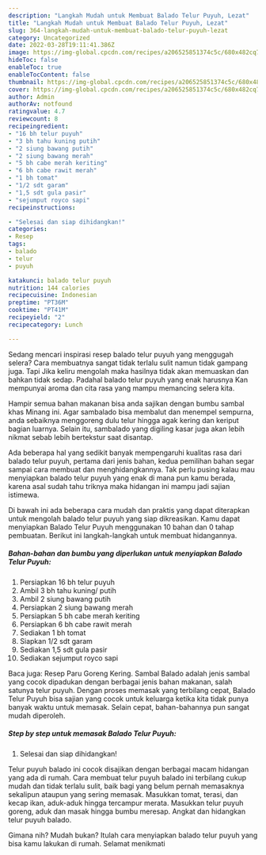 ```yaml
---
description: "Langkah Mudah untuk Membuat Balado Telur Puyuh, Lezat"
title: "Langkah Mudah untuk Membuat Balado Telur Puyuh, Lezat"
slug: 364-langkah-mudah-untuk-membuat-balado-telur-puyuh-lezat
category: Uncategorized
date: 2022-03-28T19:11:41.386Z
image: https://img-global.cpcdn.com/recipes/a206525851374c5c/680x482cq70/balado-telur-puyuh-foto-resep-utama.jpg
hideToc: false
enableToc: true
enableTocContent: false
thumbnail: https://img-global.cpcdn.com/recipes/a206525851374c5c/680x482cq70/balado-telur-puyuh-foto-resep-utama.jpg
cover: https://img-global.cpcdn.com/recipes/a206525851374c5c/680x482cq70/balado-telur-puyuh-foto-resep-utama.jpg
author: Admin
authorAv: notfound
ratingvalue: 4.7
reviewcount: 8
recipeingredient:
- "16 bh telur puyuh"
- "3 bh tahu kuning putih"
- "2 siung bawang putih"
- "2 siung bawang merah"
- "5 bh cabe merah keriting"
- "6 bh cabe rawit merah"
- "1 bh tomat"
- "1/2 sdt garam"
- "1,5 sdt gula pasir"
- "sejumput royco sapi"
recipeinstructions:

- "Selesai dan siap dihidangkan!"
categories:
- Resep
tags:
- balado
- telur
- puyuh

katakunci: balado telur puyuh 
nutrition: 144 calories
recipecuisine: Indonesian
preptime: "PT36M"
cooktime: "PT41M"
recipeyield: "2"
recipecategory: Lunch

---
```



Sedang mencari inspirasi resep balado telur puyuh yang menggugah selera? Cara membuatnya sangat tidak terlalu sulit namun tidak gampang juga. Tapi Jika keliru mengolah maka hasilnya tidak akan memuaskan dan bahkan tidak sedap. Padahal balado telur puyuh yang enak harusnya Kan mempunyai aroma dan cita rasa yang mampu memancing selera kita.


Hampir semua bahan makanan bisa anda sajikan dengan bumbu sambal khas Minang ini. Agar sambalado bisa membalut dan menempel sempurna, anda sebaiknya menggoreng dulu telur hingga agak kering dan keriput bagian luarnya. Selain itu, sambalado yang digiling kasar juga akan lebih nikmat sebab lebih bertekstur saat disantap.

Ada beberapa hal yang sedikit banyak mempengaruhi kualitas rasa dari balado telur puyuh, pertama dari jenis bahan, kedua pemilihan bahan segar sampai cara membuat dan menghidangkannya. Tak perlu pusing kalau mau menyiapkan balado telur puyuh yang enak di mana pun kamu berada, karena asal sudah tahu triknya maka hidangan ini mampu jadi sajian istimewa.


Di bawah ini ada beberapa cara mudah dan praktis yang dapat diterapkan untuk mengolah balado telur puyuh yang siap dikreasikan. Kamu dapat menyiapkan Balado Telur Puyuh menggunakan 10 bahan dan 0 tahap pembuatan. Berikut ini langkah-langkah untuk membuat hidangannya.

<!--inarticleads1-->

##### Bahan-bahan dan bumbu yang diperlukan untuk menyiapkan Balado Telur Puyuh:

1. Persiapkan 16 bh telur puyuh
1. Ambil 3 bh tahu kuning/ putih
1. Ambil 2 siung bawang putih
1. Persiapkan 2 siung bawang merah
1. Persiapkan 5 bh cabe merah keriting
1. Persiapkan 6 bh cabe rawit merah
1. Sediakan 1 bh tomat
1. Siapkan 1/2 sdt garam
1. Sediakan 1,5 sdt gula pasir
1. Sediakan sejumput royco sapi


Baca juga: Resep Paru Goreng Kering. Sambal Balado adalah jenis sambal yang cocok dipadukan dengan berbagai jenis bahan makanan, salah satunya telur puyuh. Dengan proses memasak yang terbilang cepat, Balado Telur Puyuh bisa sajian yang cocok untuk keluarga ketika kita tidak punya banyak waktu untuk memasak. Selain cepat, bahan-bahannya pun sangat mudah diperoleh. 

<!--inarticleads2-->

##### Step by step untuk memasak Balado Telur Puyuh:


1. Selesai dan siap dihidangkan!

Telur puyuh balado ini cocok disajikan dengan berbagai macam hidangan yang ada di rumah. Cara membuat telur puyuh balado ini terbilang cukup mudah dan tidak terlalu sulit, baik bagi yang belum pernah memasaknya sekalipun ataupun yang sering memasak. Masukkan tomat, terasi, dan kecap ikan, aduk-aduk hingga tercampur merata. Masukkan telur puyuh goreng, aduk dan masak hingga bumbu meresap. Angkat dan hidangkan telur puyuh balado. 

Gimana nih? Mudah bukan? Itulah cara menyiapkan balado telur puyuh yang bisa kamu lakukan di rumah. Selamat menikmati
